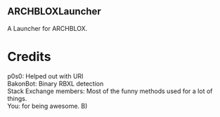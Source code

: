 ## ARCHBLOXLauncher
A Launcher for ARCHBLOX.

# Credits
p0s0: Helped out with URI  
BakonBot: Binary RBXL detection  
Stack Exchange members: Most of the funny methods used for a lot of things.  
You: for being awesome. B)  
